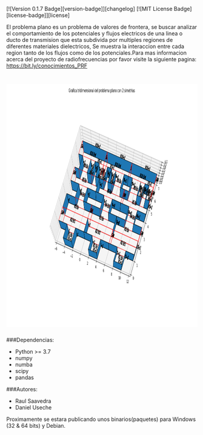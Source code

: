 [![Version 0.1.7 Badge][version-badge]][changelog] [![MIT License Badge][license-badge]][license]

El problema plano es un problema de valores de frontera, se buscar analizar el comportamiento de 
los potenciales y flujos electricos de una linea o ducto de transmision que esta subdivida por 
multiples regiones de diferentes materiales dielectricos, Se muestra la interaccion entre cada region
tanto de los flujos como de los potenciales.Para mas informacion acerca del proyecto de radiofrecuencias 
por favor visite la siguiente pagina:
https://bit.ly/conocimientos_PRF
# <img src="https://raw.githubusercontent.com/raulsaavedr/problema_plano/master/src/0.1.7/problema_plano/graficas/ejemplo/Problema%20Plano%203D.png" height=640 alt="Grafica Tridimensional ejemplo" />

###Dependencias:
* Python >= 3.7
* numpy 
* numba
* scipy 
* pandas

###Autores: 
* Raul Saavedra
* Daniel Useche

Proximamente se estara publicando unos binarios(paquetes) para Windows (32 & 64 bits) y Debian.
